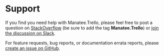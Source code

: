 # Support

If you find you need help with Manatee.Trello, please feel free to post a question on [StackOverflow](http://www.stackoverflow.com) (be sure to add the tag **Manatee.Trello**) or [join the discussion on Slack](https://join.slack.com/t/manateeopensource/shared_invite/enQtMzU4MjgzMjgyNzU3LWZjYzAzYzY3NjY1MjY3ODI0ZGJiZjc3Nzk1MDM5NTNlMjMyOTE0MzMxYWVjMjdiOGU1NDY5OGVhMGQ5YzY4Zjg).

For feature requests, bug reports, or documentation errata reports, please [create an issue on GitHub](https://github.com/gregsdennis/Manatee.Trello/issues).
